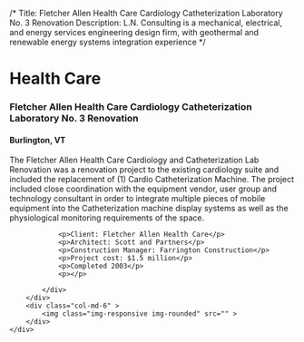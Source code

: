 /*
Title: Fletcher Allen Health Care Cardiology Catheterization Laboratory No. 3 Renovation
Description: L.N. Consulting is a mechanical, electrical, and energy services engineering design firm, with geothermal and renewable energy systems integration experience
*/

# Health Care

<div>
	<div class="row">
		<div class="col-md-6" >
			<div class="well" >
				<h3>Fletcher Allen Health Care Cardiology Catheterization Laboratory No. 3 Renovation</h3>
				<h4>Burlington, VT</h4>
				<p>
   
   The Fletcher Allen Health Care Cardiology and Catheterization Lab Renovation was a renovation project to the existing cardiology suite and included the replacement of (1) Cardio Catheterization Machine.  The project included close coordination with the equipment vendor, user group and technology consultant in order to integrate multiple pieces of mobile equipment into the Catheterization machine display systems as well as the physiological monitoring requirements of the space.  
</p>
				
				<p>Client: Fletcher Allen Health Care</p>
				<p>Architect: Scott and Partners</p>
				<p>Construction Manager: Farrington Construction</p>
				<p>Project cost: $1.5 million</p>
				<p>Completed 2003</p>
				<p></p>
				
			</div>
		</div>
		<div class="col-md-6" >
			<img class="img-responsive img-rounded" src="" >
		</div>
	</div>
</div>
